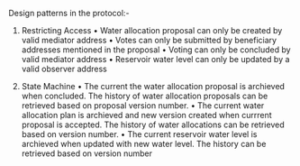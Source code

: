Design patterns in the protocol:-

1) Restricting Access
  • Water allocation proposal can only be created by valid mediator address
  • Votes can only be submitted by beneficiary addresses mentioned in the proposal
  • Voting can only be concluded by valid mediator address
  • Reservoir water level can only be updated by a valid observer address
  
2) State Machine
  • The current the water allocation proposal is archieved when concluded. The history of water allocation proposals can be retrieved based on proposal version number.
  • The current water allocation plan is archieved and new version created when currrent proposal is accepted. The history of water allocations can be retrieved based on version number.
  • The current reservoir water level is archieved when updated with new water level. The history can be retrieved based on version number


